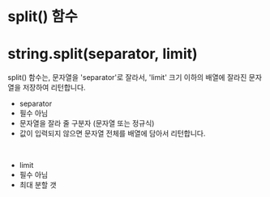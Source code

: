 #  split() 함수 

# string.split(separator, limit)

split() 함수는, 문자열을 'separator'로 잘라서, 'limit' 크기 이하의 배열에 잘라진 문자열을 저장하여 리턴합니다.

- separator   
- 필수 아님   
- 문자열을 잘라 줄 구분자 (문자열 또는 정규식)    
- 값이 입력되지 않으면 문자열 전체를 배열에 담아서 리턴합니다.    

</br>

- limit
- 필수 아님
- 최대 분할 갯

